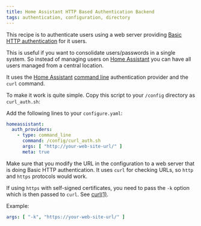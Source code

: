 ```yaml
---
title: Home Assistant HTTP Based Authentication Backend
tags: authentication, configuration, directory
---
```

This recipe is to authenticate users using a web server providing
[Basic HTTP authentication](https://en.wikipedia.org/wiki/Basic_access_authentication)
for it users.

This is useful if you want to consolidate users/passwords in a single
system.  So instead of managing users on [Home Assistant][ha] you can
have all users managed from a central location.

It uses the [Home Assistant][ha]
[command line](https://www.home-assistant.io/docs/authentication/providers/#command-line)
authentication provider and the `curl` command.

To make it work is quite simple.  Copy this script to your `/config`
directory as `curl_auth.sh`:

<script src="https://tortugalabs.github.io/embed-like-gist/embed.js?style=github&showBorder=on&showLineNumbers=on&showFileMeta=on&showCopy=on&fetchFromJsDelivr=on&target=https://github.com/alejandroliu/0ink.net/blob/master/snippets/2022/hassio/curl_auth.sh"></script>

Add the following lines to your `configure.yaml`:

```yaml
homeassistant:
  auth_providers:
    - type: command_line
      command: /config/curl_auth.sh
      args: [ "http://your-web-site-url/" ]
      meta: true
```

Make sure that you modify the URL in the configuration to a
web server that is doing Basic HTTP authentication.  It uses `curl`
for checking URLs, so `http` and `https` protocols would work.

If using `https` with self-signed certificates, you need to pass the
`-k` option which is then passed to `curl`.  See
[curl(1)](https://man7.org/linux/man-pages/man1/curl.1.html).

Example:

```yaml
args: [ "-k", "https://your-web-site-url/" ]
```

  [ha]: https://www.home-assistant.io/
